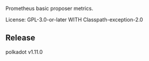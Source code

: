 Prometheus basic proposer metrics.

License: GPL-3.0-or-later WITH Classpath-exception-2.0


## Release

polkadot v1.11.0
